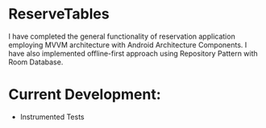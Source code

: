 # ReserveTables
I have completed the general functionality of reservation application employing MVVM architecture with Android Architecture Components.
I have also implemented offline-first approach using Repository Pattern with Room Database.

# Current Development:
- Instrumented Tests
